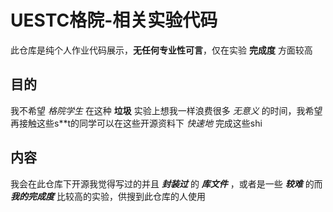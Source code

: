 # UESTC格院-相关实验代码
此仓库是纯个人作业代码展示，**无任何专业性可言**，仅在实验   **完成度**   方面较高

## 目的
我不希望   *格院学生*   在这种   **垃圾**   实验上想我一样浪费很多   *无意义*   的时间，我希望再接触这些s\*\*t的同学可以在这些开源资料下    *快速地*    完成这些shi

## 内容
我会在此仓库下开源我觉得写过的并且   ***封装过***   的   ***库文件***   ，或者是一些   ***较难***   的而   ***我的完成度***   比较高的实验，供搜到此仓库的人使用
